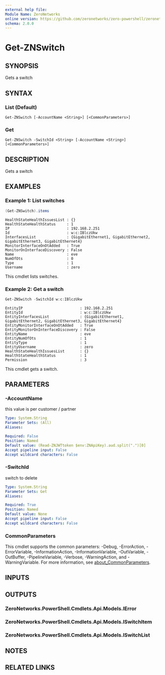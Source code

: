 ```yaml
---
external help file:
Module Name: ZeroNetworks
online version: https://github.com/zeronetworks/zero-powershell/zeronetworks/get-znswitch
schema: 2.0.0
---
```


# Get-ZNSwitch

## SYNOPSIS
Gets a switch

## SYNTAX

### List (Default)
```
Get-ZNSwitch [-AccountName <String>] [<CommonParameters>]
```

### Get
```
Get-ZNSwitch -SwitchId <String> [-AccountName <String>] [<CommonParameters>]
```

## DESCRIPTION
Gets a switch

## EXAMPLES

### Example 1: List switches
```powershell
(Get-ZNSwitch).items
```

```output
HealthStateHealthIssuesList : {}
HealthStateHealthStatus     : 1
IP                          : 192.168.2.251
Id                          : w:c:IBlczUkw
InterfacesList              : {GigabitEthernet1, GigabitEthernet2, GigabitEthernet3, GigabitEthernet4}
MonitorInterfaceOnOtAdded   : True
MonitorOnInterfaceDiscovery : False
Name                        : eve
NumOfOts                    : 0
Type                        : 1
Username                    : zero
```

This cmdlet lists switches.

### Example 2: Get a switch
```powershell
Get-ZNSwitch -SwitchId w:c:IBlczUkw
```

```output
EntityIP                          : 192.168.2.251
EntityId                          : w:c:IBlczUkw
EntityInterfacesList              : {GigabitEthernet1, GigabitEthernet2, GigabitEthernet3, GigabitEthernet4}
EntityMonitorInterfaceOnOtAdded   : True
EntityMonitorOnInterfaceDiscovery : False
EntityName                        : eve
EntityNumOfOts                    : 1
EntityType                        : 1
EntityUsername                    : zero
HealthStateHealthIssuesList       : {}
HealthStateHealthStatus           : 1
Permission                        : 3
```

This cmdlet gets a switch.

## PARAMETERS

### -AccountName
this value is per customer / partner

```yaml
Type: System.String
Parameter Sets: (All)
Aliases:

Required: False
Position: Named
Default value: (Read-ZNJWTtoken $env:ZNApiKey).aud.split(".")[0]
Accept pipeline input: False
Accept wildcard characters: False
```

### -SwitchId
switch to delete

```yaml
Type: System.String
Parameter Sets: Get
Aliases:

Required: True
Position: Named
Default value: None
Accept pipeline input: False
Accept wildcard characters: False
```

### CommonParameters
This cmdlet supports the common parameters: -Debug, -ErrorAction, -ErrorVariable, -InformationAction, -InformationVariable, -OutVariable, -OutBuffer, -PipelineVariable, -Verbose, -WarningAction, and -WarningVariable. For more information, see [about_CommonParameters](http://go.microsoft.com/fwlink/?LinkID=113216).

## INPUTS

## OUTPUTS

### ZeroNetworks.PowerShell.Cmdlets.Api.Models.IError

### ZeroNetworks.PowerShell.Cmdlets.Api.Models.ISwitchItem

### ZeroNetworks.PowerShell.Cmdlets.Api.Models.ISwitchList

## NOTES

## RELATED LINKS

